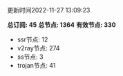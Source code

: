 更新时间2022-11-27 13:09:23

**总订阅: 45**
**总节点: 1364**
**有效节点: 330**
- ssr节点: 12
- v2ray节点: 274
- ss节点: 3
- trojan节点: 41
